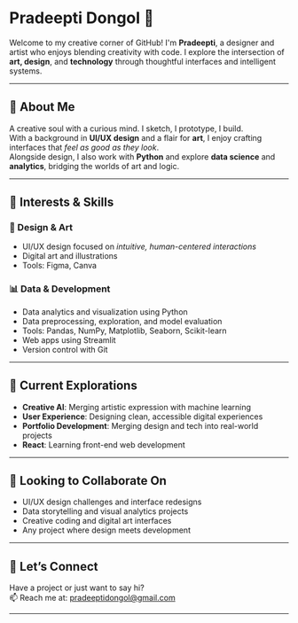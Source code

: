 # Pradeepti Dongol 👋

Welcome to my creative corner of GitHub! I'm **Pradeepti**, a designer and artist who enjoys blending creativity with code. I explore the intersection of **art, design**, and **technology** through thoughtful interfaces and intelligent systems.

---

## 🌸 About Me

A creative soul with a curious mind. I sketch, I prototype, I build.  
With a background in **UI/UX design** and a flair for **art**, I enjoy crafting interfaces that *feel as good as they look*.  
Alongside design, I also work with **Python** and explore **data science** and **analytics**, bridging the worlds of art and logic.

---

## 🧠 Interests & Skills

### 🎨 Design & Art
- UI/UX design focused on *intuitive, human-centered interactions*
- Digital art and illustrations
- Tools: Figma, Canva

### 📊 Data & Development
- Data analytics and visualization using Python
- Data preprocessing, exploration, and model evaluation
- Tools: Pandas, NumPy, Matplotlib, Seaborn, Scikit-learn
- Web apps using Streamlit
- Version control with Git

---

## 🌱 Current Explorations

- **Creative AI**: Merging artistic expression with machine learning
- **User Experience**: Designing clean, accessible digital experiences
- **Portfolio Development**: Merging design and tech into real-world projects
- **React**: Learning front-end web development

---

## 🤝 Looking to Collaborate On

- UI/UX design challenges and interface redesigns  
- Data storytelling and visual analytics projects  
- Creative coding and digital art interfaces  
- Any project where design meets development

---

## 💌 Let’s Connect

Have a project or just want to say hi?  
📫 Reach me at: pradeeptidongol@gmail.com

---
